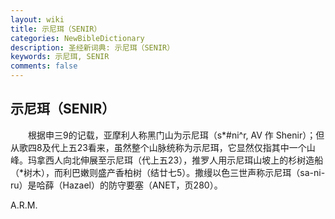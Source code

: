```yaml
---
layout: wiki
title: 示尼珥（SENIR）
categories: NewBibleDictionary
description: 圣经新词典: 示尼珥（SENIR）
keywords: 示尼珥, SENIR
comments: false
---
```


## 示尼珥（SENIR）

　　根据申三9的记载，亚摩利人称黑门山为示尼珥（s*#ni^r, AV 作 Shenir）；但从歌四8及代上五23看来，虽然整个山脉统称为示尼珥，它显然仅指其中一个山峰。玛拿西人向北伸展至示尼珥（代上五23），推罗人用示尼珥山坡上的杉树造船（*树木），而利巴嫩则盛产香柏树（结廿七5）。撒缦以色三世声称示尼珥（sa-ni-ru）是哈薛（Hazael）的防守要塞（ANET，页280）。

A.R.M.








